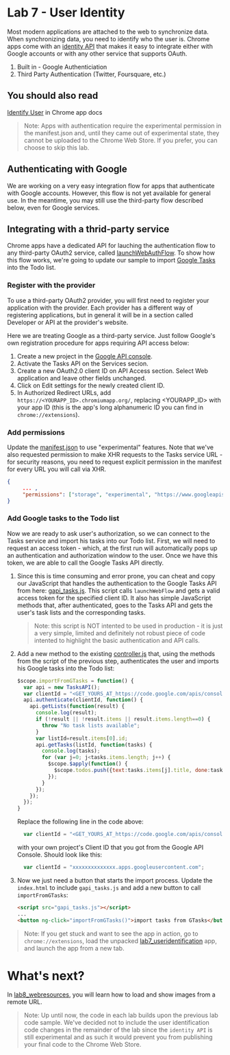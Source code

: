# Lab 7 - User Identity

Most modern applications are attached to the web to synchronize data. When synchronizing data, you need to identify who the user is.
Chrome apps come with an [identity API](http://developer.chrome.com/trunk/apps/experimental.identity.html) that makes it easy to integrate either with Google accounts or with any other service that supports OAuth.

1.  Built in - Google Authenticiation
2.  Third Party Authentication (Twitter, Foursquare, etc.)

## You should also read
[Identify User](http://developer.chrome.com/trunk/apps/app_identity.html) in Chrome app docs

> Note: Apps with authentication require the experimental permission in the manifest.json and, until they came out of experimental state, they cannot be uploaded to the Chrome Web Store.
If you prefer, you can choose to skip this lab.

## Authenticating with Google

We are working on a very easy integration flow for apps that authenticate with Google accounts. However, this flow is not yet available for general use. In the meantime, you may still use the third-party flow described below, even for Google services.

## Integrating with a thrid-party service

Chrome apps have a dedicated API for lauching the authentication flow to any third-party OAuth2 service, called [launchWebAuthFlow](http://developer.chrome.com/trunk/apps/experimental.identity.html#method-launchWebAuthFlow).
To show how this flow works, we're going to update our sample to import [Google Tasks](https://developers.google.com/google-apps/tasks/) into the Todo list.

### Register with the provider
To use a third-party OAuth2 provider, you will first need to register your application with the provider. Each provider has a different way of registering applications, but in general it will be in a section called Developer or API at the provider's website.

Here we are treating Google as a third-party service. Just follow Google's own registration procedure for apps requiring API access below:

1. Create a new project in the [Google API console](https://code.google.com/apis/console).
2. Activate the Tasks API on the Services secion.
3. Create a new OAuth2.0 client ID on API Access section. Select Web application and leave other fields unchanged.
4. Click on Edit settings for the newly created client ID.
5. In Authorized Redirect URLs, add `https://<YOURAPP_ID>.chromiumapp.org/`,
replacing \<YOURAPP\_ID\> with your app ID (this is the app's long alphanumeric ID you can find in `chrome://extensions`).

### Add permissions

Update the [manifest.json](https://github.com/GoogleChrome/chrome-app-codelab/blob/master/lab7_useridentification/manifest.json) to use "experimental" features. Note that we've also requested permission to make XHR requests to the Tasks service URL - for security reasons, you need to request explicit permission in the manifest for every URL you will call via XHR.
```json
{
     ... ,
     "permissions": ["storage", "experimental", "https://www.googleapis.com/tasks/*"]
}
```

### Add Google tasks to the Todo list
Now we are ready to ask user's authorization, so we can connect to the Tasks service and import his tasks into our Todo list. First, we will need to request an access token - which, at the first run will automatically pops up an authentication and authorization window to the user.
Once we have this token, we are able to call the Google Tasks API directly.


1. Since this is time consuming and error prone, you can cheat and copy our JavaScript that handles the authentication to the Google Tasks API from here: [gapi_tasks.js](https://github.com/GoogleChrome/chrome-app-codelab/blob/master/lab7_useridentification/gapi_tasks.js).
This script calls `launchWebFlow` and gets a valid access token for the specified client ID. It also has simple JavaScript methods that, after authenticated, goes to the Tasks API and gets the user's task lists and the corresponding tasks. 
    > Note: this script is NOT intented to be used in production - it is just a very simple, limited and definitely not robust piece of code intented to highlight the basic authentication and API calls.

2. Add a new method to the existing [controller.js](https://github.com/GoogleChrome/chrome-app-codelab/blob/master/lab7_useridentification/controller.js) that, using the methods from the script of the previous step, authenticates the user and imports his Google tasks into the Todo list:
    ``` js
    $scope.importFromGTasks = function() {
      var api = new TasksAPI();
      var clientId = "<GET_YOURS_AT_https://code.google.com/apis/console>";
      api.authenticate(clientId, function() {
        api.getLists(function(result) {
          console.log(result);
          if (!result || !result.items || result.items.length==0) {
            throw "No task lists available";
          }
          var listId=result.items[0].id;
          api.getTasks(listId, function(tasks) {
            console.log(tasks);
            for (var j=0; j<tasks.items.length; j++) {
              $scope.$apply(function() {
                $scope.todos.push({text:tasks.items[j].title, done:tasks.items[j].status!="needsAction"});
              });
            }
          });
        });
      });
    }
    ```   

    Replace the following line in the code above:
    ```js
      var clientId = "<GET_YOURS_AT_https://code.google.com/apis/console>";
    ```
    with your own project's Client ID that you got from the Google API Console. Should look like this:
    ```js
      var clientId = "xxxxxxxxxxxxxx.apps.googleusercontent.com";
    ```
4. Now we just need a button that starts the import process. Update the `index.html` to include `gapi_tasks.js` and add a new button to call `importFromGTasks`:
    ```html
    <script src="gapi_tasks.js"></script>
    ...
    <button ng-click="importFromGTasks()">import tasks from GTasks</button>
    ```

> Note: If you get stuck and want to see the app in action,
go to `chrome://extensions`, load the unpacked [lab7_useridentification](https://github.com/GoogleChrome/chrome-app-codelab/tree/master/lab7_useridentification) app,
and launch the app from a new tab.

# What's next?

In [lab8_webresources](https://github.com/GoogleChrome/chrome-app-codelab/tree/master/lab8_webresources),
you will learn how to load and show images from a remote URL.

> Note: Up until now, the code in each lab builds upon the previous lab code sample.
We've decided not to include the user identification code changes in the remainder of the lab since the `identity API` is still experimental and as such it would prevent you from publishing your final code to the Chrome Web Store.
